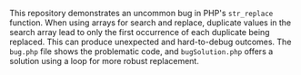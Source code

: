 This repository demonstrates an uncommon bug in PHP's `str_replace` function. When using arrays for search and replace, duplicate values in the search array lead to only the first occurrence of each duplicate being replaced.  This can produce unexpected and hard-to-debug outcomes. The `bug.php` file shows the problematic code, and `bugSolution.php` offers a solution using a loop for more robust replacement.